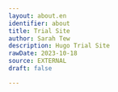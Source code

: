 ```yaml
---
layout: about.en
identifier: about
title: Trial Site
author: Sarah Tew
description: Hugo Trial Site
rawDate: 2023-10-18
source: EXTERNAL
draft: false

---
```



